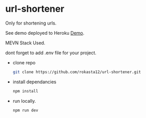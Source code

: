 # url-shortener
Only for shortening urls.

See demo deployed to Heroku [Demo](https://urlkisaltici.herokuapp.com/).


MEVN Stack Used.

dont forget to add .env file for your project.

- clone repo
  ```sh
  git clone https://github.com/rokasta12/url-shortener.git
  ```

- install dependancies
  ```sh
  npm install
  ```

- run locally.
  ```sh
  npm run dev
  ```
